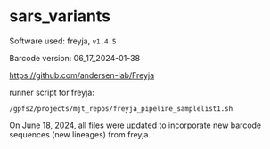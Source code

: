 # sars_variants


Software used: freyja, `v1.4.5`

Barcode version:
06_17_2024-01-38

https://github.com/andersen-lab/Freyja


runner script for freyja:

`/gpfs2/projects/mjt_repos/freyja_pipeline_samplelist1.sh`

On June 18, 2024, all files were updated to incorporate new barcode sequences (new lineages) from freyja.